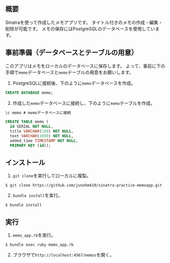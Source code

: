 ##  概要
Sinatraを使って作成したメモアプリです。
タイトル付きのメモの作成・編集・削除が可能です。
メモの保存にはPostgreSQLのデータベースを使用しています。

## 事前準備（データベースとテーブルの用意）
このアプリはメモをローカルのデータベースに保存します。
よって、事前に下の手順で`memo`データベースと`memo`テーブルの用意をお願いします。

1. PostgreSQLに接続後、下のように`memo`データベースを作成。
```sql
CREATE DATABASE memo;
```

2. 作成した`memo`データベースに接続し、下のように`memo`テーブルを作成。
```sql
\c memo # memoデータベースに接続
```
```sql
CREATE TABLE memo (
  id SERIAL NOT NULL,
  title VARCHAR(100) NOT NULL,
  text VARCHAR(1000) NOT NULL,
  added_time TIMESTAMP NOT NULL,
  PRIMARY KEY (id));
```

## インストール
1. `git clone`を実行してローカルに複製。
```
$ git clone https://github.com/junohm410/sinatra-practice-memoapp.git
```

2. `bundle install`を実行。
```
$ bundle install
```

## 実行
1. `memo_app.rb`を実行。
```
$ bundle exec ruby memo_app.rb
```

2. ブラウザで`http://localhost:4567/memos`を開く。
